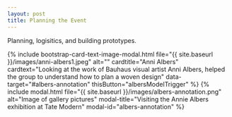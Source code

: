```yaml
---
layout: post
title: Planning the Event
---
```


Planning, logisitics, and building prototypes.

{% include bootstrap-card-text-image-modal.html file="{{ site.baseurl }}/images/anni-albers1.jpeg" alt="" cardtitle="Anni Albers" cardtext="Looking at the work of Bauhaus visual artist Anni Albers, helped the group to understand how to plan a woven design" data-target="#albers-annotation" thisButton="albersModelTrigger" %}
{% include modal.html file="{{ site.baseurl }}/images/albers-annotation.png" alt="Image of gallery pictures" modal-title="Visiting the Annie Albers exhibition at Tate Modern" modal-id="albers-annotation" %}




